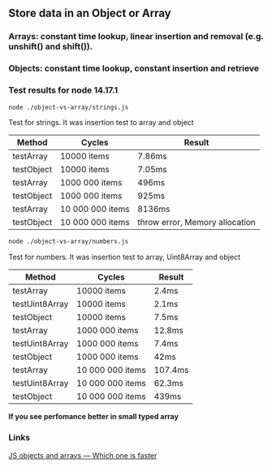 ## Store data in an Object or Array

### Arrays: constant time lookup, linear insertion and removal (e.g. unshift() and shift()).
### Objects: constant time lookup, constant insertion and retrieve

### Test results for node 14.17.1

```bash
node ./object-vs-array/strings.js
```

Test for strings. It was insertion test to array and object


| Method     | Cycles           | Result                         |
|------------|------------------|--------------------------------|
| testArray  | 10000 items      | 7.86ms                         |
| testObject | 10000 items      | 7.05ms                         |
| testArray  | 1000 000 items   | 496ms                          |
| testObject | 1000 000 items   | 925ms                          |
| testArray  | 10 000 000 items | 8136ms                         |
| testObject | 10 000 000 items | throw error, Memory allocation |

```bash
node ./object-vs-array/numbers.js
```

Test for numbers. It was insertion test to array, Uint8Array and object


| Method          | Cycles           | Result                         |
|-----------------|------------------|--------------------------------|
| testArray       | 10000 items      | 2.4ms                          |
| testUint8Array  | 10000 items      | 2.1ms                          |
| testObject      | 10000 items      | 7.5ms                          |
| testArray       | 1000 000 items   | 12.8ms                         |
| testUint8Array  | 1000 000 items   | 7.4ms                          |
| testObject      | 1000 000 items   | 42ms                           |
| testArray       | 10 000 000 items | 107.4ms                        |
| testUint8Array  | 10 000 000 items | 62.3ms                         |
| testObject      | 10 000 000 items | 439ms                          |


**If you see perfomance better in small typed array**

### Links

[JS objects and arrays — Which one is faster](https://medium.com/@sherryhsu/js-objects-and-arrays-which-one-is-faster-cfcdb1281704)
